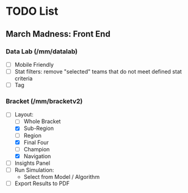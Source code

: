 # TODO List

## March Madness: Front End

### Data Lab (/mm/datalab)
- [ ] Mobile Friendly
- [ ] Stat filters: remove "selected" teams that do not meet defined stat criteria
- [ ] Tag

### Bracket (/mm/bracketv2)
- [ ] Layout: 
    - [ ] Whole Bracket
    - [x] Sub-Region
    - [ ] Region 
    - [x] Final Four
    - [ ] Champion
    - [x] Navigation
- [ ] Insights Panel
- [ ] Run Simulation:
    - Select from Model / Algorithm
- [ ] Export Results to PDF